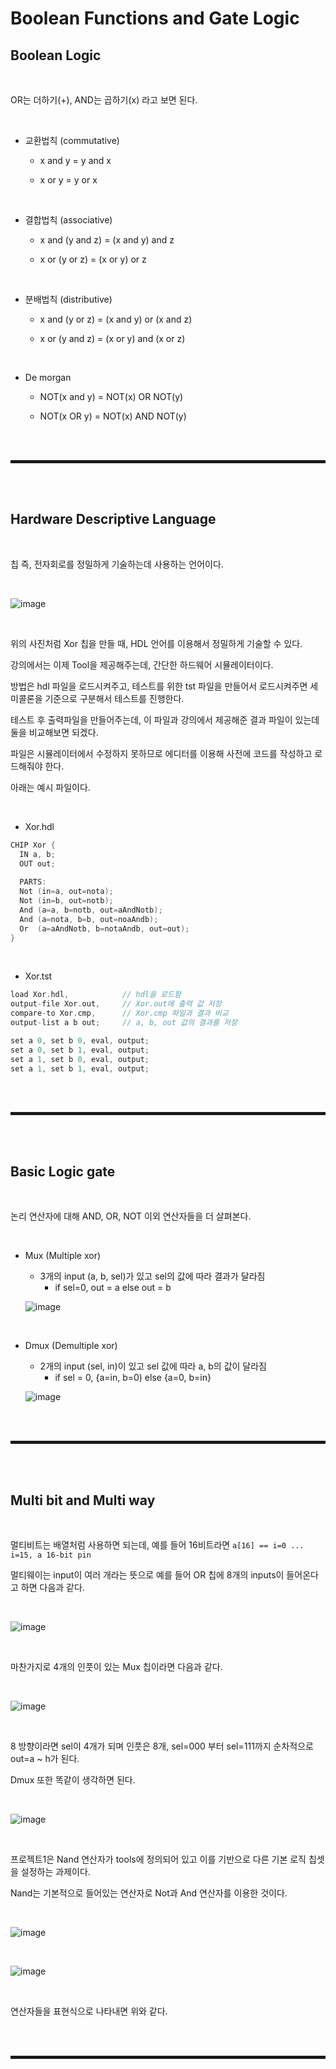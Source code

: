 # Boolean Functions and Gate Logic
## Boolean Logic

<br>

OR는 더하기(+), AND는 곱하기(x) 라고 보면 된다.

<br>

+ 교환법칙 (commutative)
  + x and y = y and x
  
  + x or y = y or x

<br>

+ 결합법칙 (associative)
  + x and (y and z) = (x and y) and z
  
  + x or (y or z) = (x or y) or z

<br>

+ 분배법칙 (distributive)
  + x and (y or z) = (x and y) or (x and z)
  
  + x or (y and z) = (x or y) and (x or z)

<br>

+ De morgan
  + NOT(x and y) = NOT(x) OR NOT(y)
  
  + NOT(x OR y) = NOT(x) AND NOT(y) 

<br><br>
<hr style="border: 2px solid;">
<br><br>

## Hardware Descriptive Language

<br>

칩 즉, 전자회로를 정밀하게 기술하는데 사용하는 언어이다.

<br>

![image](https://user-images.githubusercontent.com/52172169/207237615-84f389e2-9053-4cad-9fd7-560a9a1b8e83.png)

<br>

위의 사진처럼 Xor 칩을 만들 때, HDL 언어를 이용해서 정밀하게 기술할 수 있다.

강의에서는 이제 Tool을 제공해주는데, 간단한 하드웨어 시뮬레이터이다.

방법은 hdl 파일을 로드시켜주고, 테스트를 위한 tst 파일을 만들어서 로드시켜주면 세미콜론을 기준으로 구분해서 테스트를 진행한다.

테스트 후 출력파일을 만들어주는데, 이 파일과 강의에서 제공해준 결과 파일이 있는데 둘을 비교해보면 되겠다.

파일은 시뮬레이터에서 수정하지 못하므로 에디터를 이용해 사전에 코드를 작성하고 로드해줘야 한다.

아래는 예시 파일이다.

<br>

+ Xor.hdl

```c
CHIP Xor {
  IN a, b;
  OUT out;
  
  PARTS:
  Not (in=a, out=nota);
  Not (in=b, out=notb);
  And (a=a, b=notb, out=aAndNotb);
  And (a=nota, b=b, out=noaAndb);
  Or  (a=aAndNotb, b=notaAndb, out=out);
}
```

<br>

+ Xor.tst

```c
load Xor.hdl,            // hdl을 로드함
output-file Xor.out,     // Xor.out에 출력 값 저장
compare-to Xor.cmp,      // Xor.cmp 파일과 결과 비교
output-list a b out;     // a, b, out 값의 결과를 저장

set a 0, set b 0, eval, output;
set a 0, set b 1, eval, output;
set a 1, set b 0, eval, output;
set a 1, set b 1, eval, output;
```

<br><br>
<hr style="border: 2px solid;">
<br><br>

## Basic Logic gate

<br>

논리 연산자에 대해 AND, OR, NOT 이외 연산자들을 더 살펴본다. 

<br>

+ Mux (Multiple xor)
  + 3개의 input (a, b, sel)가 있고 sel의 값에 따라 결과가 달라짐
    + if sel=0, out = a else out = b
  
  ![image](https://user-images.githubusercontent.com/52172169/207272536-45af85cf-61f5-490a-8f96-396d3ccfd8d3.png)

<br>

+ Dmux (Demultiple xor)
  + 2개의 input (sel, in)이 있고 sel 값에 따라 a, b의 값이 달라짐
    + if sel = 0, {a=in, b=0) else {a=0, b=in} 
  
  ![image](https://user-images.githubusercontent.com/52172169/207272373-5eba59df-5e0d-42b7-ba0c-c68e5d1c9f73.png)
  
<br><br>
<hr style="border: 2px solid;">
<br><br>

## Multi bit and Multi way

<br>

멀티비트는 배열처럼 사용하면 되는데, 예를 들어 16비트라면 ```a[16] == i=0 ... i=15, a 16-bit pin```

멀티웨이는 input이 여러 개라는 뜻으로 예를 들어 OR 칩에 8개의 inputs이 들어온다고 하면 다음과 같다.

<br>

![image](https://user-images.githubusercontent.com/52172169/207277612-effa5b31-eb97-404e-91bf-0888daf9330a.png)

<br>

마찬가지로 4개의 인풋이 있는 Mux 칩이라면 다음과 같다.

<br>

![image](https://user-images.githubusercontent.com/52172169/207278112-1075669c-80f7-40dc-aa2d-6c69a4721fd6.png)

<br>

8 방향이라면 sel이 4개가 되며 인풋은 8개, sel=000 부터 sel=111까지 순차적으로 out=a ~ h가 된다.

Dmux 또한 똑같이 생각하면 된다.

<br>

![image](https://user-images.githubusercontent.com/52172169/207278417-0a783d0d-137b-4eac-9584-320bfee03091.png)

<br>

프로젝트1은 Nand 연산자가 tools에 정의되어 있고 이를 기반으로 다른 기본 로직 칩셋을 설정하는 과제이다.

Nand는 기본적으로 들어있는 연산자로 Not과 And 연산자를 이용한 것이다.

<br>

![image](https://user-images.githubusercontent.com/52172169/207287874-87716fe5-0138-43ad-9113-3c35193a9e11.png)

<br>

![image](https://user-images.githubusercontent.com/52172169/207303937-6a53679e-69ee-495d-bd30-f526befde690.png)

<br>

연산자들을 표현식으로 나타내면 위와 같다.

<br><br>
<hr style="border: 2px solid;">
<br><br>
